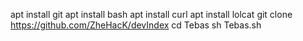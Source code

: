 apt install git
apt install bash
apt install curl
apt install lolcat
git clone https://github.com/ZheHacK/devIndex
cd Tebas
sh Tebas.sh
